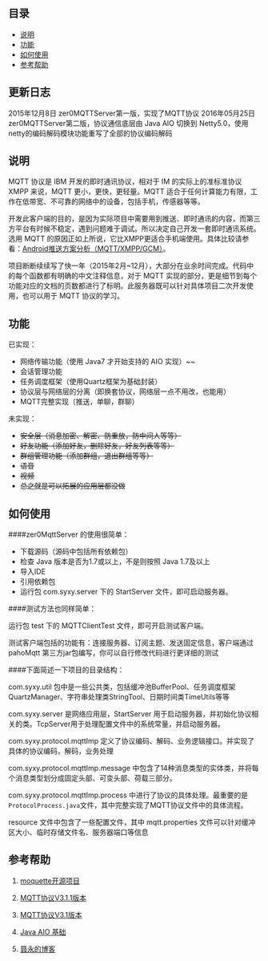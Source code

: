 ## 目录
* [说明](#1)
* [功能](#2)
* [如何使用](#3)
* [参考帮助](#4)

## 更新日志
2015年12月8日 zer0MQTTServer第一版，实现了MQTT协议
2016年05月25日 zer0MQTTServer第二版，协议通信底层由 Java AIO 切换到 Netty5.0，使用netty的编码解码模块功能重写了全部的协议编码解码

## <a name="1">说明</a>

MQTT 协议是 IBM 开发的即时通讯协议，相对于 IM 的实际上的准标准协议 XMPP 来说，MQTT 更小，更快，更轻量。MQTT 适合于任何计算能力有限，工作在低带宽、不可靠的网络中的设备，包括手机，传感器等等。

开发此客户端的目的，是因为实际项目中需要用到推送、即时通讯的内容，而第三方平台有时候不稳定，遇到问题难于调试。所以决定自己开发一套即时通讯系统。选用 MQTT 的原因正如上所说，它比XMPP更适合手机端使用。具体比较请参看：[Android推送方案分析（MQTT/XMPP/GCM）](http://m.oschina.net/blog/82059)。

项目断断续续写了快一年（2015年2月~12月），大部分在业余时间完成。代码中的每个函数都有明确的中文注释信息，对于 MQTT 实现的部分，更是细节到每个功能对应的文档的页数都进行了标明。此服务器既可以针对具体项目二次开发使用，也可以用于 MQTT 协议的学习。

## <a name="2">功能</a>
已实现：
* 网络传输功能（使用 Java7 才开始支持的 AIO 实现）~~
* 会话管理功能
* 任务调度框架（使用Quartz框架为基础封装）
* 协议层与网络层的分离（即换套协议，网络层一点不用改，也能用）
* MQTT完整实现（推送，单聊，群聊）


未实现：
* ~~安全层（消息加密、解密、防重放，防中间人等等）~~
* ~~好友功能（添加好友，删除好友，好友列表等等）~~
* ~~群组管理功能（添加群组，退出群组等等）~~
* ~~语音~~
* ~~视频~~
* ~~总之就是可以拓展的应用层都没做~~

## <a name="3">如何使用</a>
####zer0MqttServer 的使用很简单：
* 下载源码（源码中包括所有依赖包）
* 检查 Java 版本是否为1.7或以上，不是则按照 Java 1.7及以上
* 导入IDE
* 引用依赖包
* 运行包 com.syxy.server 下的 StartServer 文件，即可启动服务器。

####测试方法也同样简单：

运行包 test 下的 MQTTClientTest 文件，即可开启测试客户端。

测试客户端包括的功能有：连接服务器、订阅主题、发送固定信息，客户端通过 pahoMqtt 第三方jar包编写，你可以自行修改代码进行更详细的测试

####下面简述一下项目的目录结构：

com.syxy.util 包中是一些公共类，包括缓冲池BufferPool、任务调度框架QuartzManager、字符串处理类StringTool、日期时间类TimeUtils等等

com.syxy.server 是网络应用层，StartServer 用于启动服务器，并初始化协议相关的类。TcpServer用于处理配置文件中的系统常量，并启动服务器。

com.syxy.protocol.mqttImp 定义了协议编码、解码、业务逻辑接口。并实现了具体的协议编码，解码，业务处理

com.syxy.protocol.mqttImp.message 中包含了14种消息类型的实体类，并将每个消息类型划分成固定头部、可变头部、荷载三部分。

com.syxy.protocol.mqttImp.process 中进行了协议的具体处理。最重要的是```ProtocolProcess.java```文件，其中完整实现了MQTT协议文件中的具体流程。

resource 文件中包含了一些配置文件，其中 mqtt.properties 文件可以针对缓冲区大小、临时存储文件名、服务器端口等信息

## <a name="4">参考帮助</a>

1. [moquette开源项目](https://github.com/andsel/moquette)

2. [MQTT协议V3.1.1版本](http://docs.oasis-open.org/mqtt/mqtt/v3.1.1/os/mqtt-v3.1.1-os.pdf)

3. [MQTT协议V3.1版本](http://www.ibm.com/developerworks/webservices/library/ws-mqtt/ws-mqtt-pdf.pdf)

4. [Java AIO 基础](http://lxy2330.iteye.com/blog/1122849)

5. [聂永的博客](http://www.blogjava.net/yongboy/)

